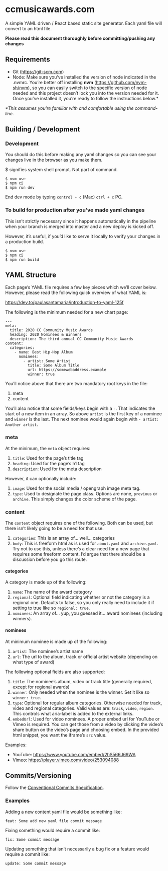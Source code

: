 # ccmusicawards.com

A simple YAML driven / React based static site generator. Each yaml file will convert to an html file.

**Please read this document thoroughly before committing/pushing any changes**

## Requirements
- Git (https://git-scm.com)
- Node: Make sure you’ve installed the version of node indicated in the .nvmrc. You’re better off installing **nvm** (https://github.com/nvm-sh/nvm), so you can easily switch to the specific version of node needed and this project doesn’t lock you into the version needed for it. Once you’ve installed it, you’re ready to follow the instructions below.*

_*This assumes you’re familiar with and comfortable using the command-line._
## Building / Development
### Development

You should do this before making any yaml changes so you can see your changes live in the browser as you make them. 

$ signifies system shell prompt. Not part of command.

```
$ nvm use
$ npm ci
$ npm run dev
```

End dev mode by typing `control + c` (Mac) `ctrl + c` PC.

### To build for production after you’ve made yaml changes

This isn’t strictly necessary since it happens automatically in the pipeline when your branch is merged into master and a new deploy is kicked off.

However, it’s useful, if you’d like to serve it locally to verify your changes in a production build.

```
$ nvm use
$ npm ci
$ npm run build
```

## YAML Structure

Each page’s YAML file requires a few key pieces which we’ll cover below. However, please read the following quick overview of what YAML is:

https://dev.to/paulasantamaria/introduction-to-yaml-125f

The following is the minimum needed for a new chart page:

```
---
meta:
  title: 2020 CC Community Music Awards
  heading: 2020 Nominees & Winners
  description: The third annual CC Community Music Awards
content:
  categories:
    - name: Best Hip-Hop Album
      nominees:
        - artist: Some Artist
          title: Some Album Title
          url: https://somewebaddress.example
          winner: true
```

You’ll notice above that there are two mandatory root keys in the file:
1. meta
2. content

You’ll also notice that some fields/keys begin with a `-`. That indicates the start of a new item in an array. So above `artist` is the first key of a nominee and `winner` is the last. The next nominee would again begin with `- artist: Another artist`.

### meta

At the minimum, the `meta` object requires:
1. `title`: Used for the page’s title tag
2. `heading`: Used for the page’s h1 tag
3. `description`: Used for the meta description

However, it can optionally include:
1. `image`: Used for the social media / opengraph image meta tag.
2. `type`: Used to designate the page class. Options are none, `previous` or `archive`. This simply changes the color scheme of the page.

### content

The `content` object requires one of the following. Both can be used, but there isn’t likely going to be a need for that use.
1. `categories`: This is an array of… well… categories
2. `body`: This is freeform html as is used for `about.yaml` and `archive.yaml`. Try not to use this, unless there’s a clear need for a new page that requires some freeform content. I’d argue that there should be a discussion before you go this route.

#### categories
A category is made up of the following:
1. `name`: The name of the award category
2. `regional`: Optional field indicating whether or not the category is a regional one. Defaults to false, so you only really need to include it if setting to true like so `regional: true`.
3. `nominees`: An array of… yup, you guessed it… award nominees (including winners).

#### nominees
At minimum nominee is made up of the following:
1. `artist`: The nominee’s artist name
2. `url`: The url to the album, track or official artist website (depending on what type of award)

The following optional fields are also supported:
1. `title`: The nominee’s album, video or track title (generally required, except for regional awards)
2. `winner`: Only needed when the nominee is the winner. Set it like so `winner: true`.
3. `type`: Optional for regular album categories. Otherwise needed for track, video and regional categories. Valid values are: `track`, `video`, `region`. This controls what aria-label is added to the external links.
4. `embedUrl`: Used for video nominees. A proper embed url for YouTube or Vimeo is required. You can get those from a video by clicking the video’s share button on the video’s page and choosing embed. In the provided html snippet, you want the iframe’s `src` value.

Examples:
- YouTube: https://www.youtube.com/embed/2hS566J69WA
- Vimeo: https://player.vimeo.com/video/253094088

## Commits/Versioning

Follow the [Conventional Commits Specification](https://www.conventionalcommits.org/en/v1.0.0). 

### Examples

Adding a new content yaml file would be something like:
```
feat: Some add new yaml file commit message
```

Fixing something would require a commit like:
```
fix: Some commit message
```

Updating something that isn’t necessarily a bug fix or a feature would require a commit like:
```
update: Some commit message
```




